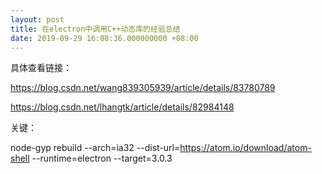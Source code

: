 ```yaml
---
layout: post
title: 在electron中调用C++动态库的经验总结
date: 2019-09-29 16:08:36.000000000 +08:00
---
```

具体查看链接：

https://blog.csdn.net/wang839305939/article/details/83780789

https://blog.csdn.net/lhangtk/article/details/82984148


关键：

node-gyp rebuild --arch=ia32 --dist-url=https://atom.io/download/atom-shell --runtime=electron --target=3.0.3



